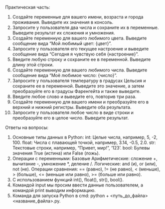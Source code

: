 Практическая часть:
1. Создайте переменные для вашего имени, возраста и города проживания. Выведите их значения в консоль.
2. Запросите у пользователя два числа и сохраните их в переменные. Выведите результат их сложения и умножения.
3. Создайте переменную для вашего любимого цвета. Выведите сообщение вида “Мой любимый цвет: {цвет}”.
4. Запросите у пользователя его текущее настроение и выведите сообщение вида “Сегодня я чувствую себя {настроение}”.
5. Введите любую строку и сохраните ее в переменной. Выведите длину этой строки.
6. Создайте переменную для вашего любимого числа. Выведите сообщение вида “Моё любимое число: {число}”.
7. Запросите у пользователя температуру в градусах Цельсия и сохраните ее в переменной. Выведите это значение, а затем преобразуйте его в градусы Фаренгейта и также выведите.
8. Введите любое слово и выведите его, повторив три раза.
9. Создайте переменную для вашего имени и преобразуйте его в верхний и нижний регистры. Выведите оба результата.
10. Запросите у пользователя любое число в виде строки и преобразуйте его в целое число. Выведите результат.


Ответы на вопросы:
1. Основные типы данных в Python:
int: Целые числа, например, 5, -2, 100.
float: Числа с плавающей точкой, например, 3.14, -0.5, 2.0.
str: Текстовые строки, например, “Привет, мир!”, ‘123’.
bool: Булевы значения True (истина) или False (ложь).
2. Операции с переменными:
Базовые Арифметические: сложение +, вычитание -, умножение *, деление /.
Логические: and (и), or (или), not (не).
Операции сравнения: == (равно), != (не равно), < (меньше), > (больше), <= (меньше или равно), >= (больше или равно).
3. C использованием функций int(), float(), str(), bool().
4. Командой input мы просим ввести данные пользователем, а командой print выводим информацию.
5. Команда для запуска Python в cmd: python + <путь_до_файла>\<название_файла>.py.
